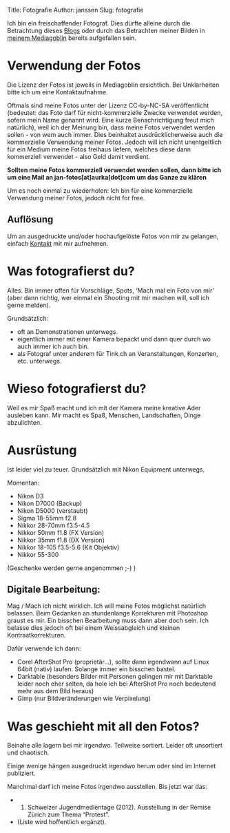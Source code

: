 Title: Fotografie
Author: janssen
Slug: fotografie

Ich bin ein freischaffender Fotograf. Dies dürfte alleine durch die Betrachtung dieses [Blogs](http://aurka.com "aurka.cm") oder durch das Betrachten meiner Bilden in [meinem Mediagoblin](http://mediagobli.aurka.com "mediagoblin.aurka.com") bereits aufgefallen sein.

# Verwendung der Fotos

Die Lizenz der Fotos ist jeweils in Mediagoblin ersichtlich. Bei Unklarheiten bitte ich um eine Kontaktaufnahme.

Oftmals sind meine Fotos unter der Lizenz CC-by-NC-SA veröffentlicht (bedeutet: das Foto darf für nicht-kommerzielle Zwecke verwendet werden, sofern mein Name genannt wird. Eine kurze Benachrichtigung freut mich natürlich), weil ich der Meinung bin, dass meine Fotos verwendet werden sollen - von wem auch immer. Dies beinhaltet ausdrücklicherweise auch die kommerzielle Verwendung meiner Fotos. Jedoch will ich nicht unentgeltlich für ein Medium meine Fotos freihaus liefern, welches diese dann kommerziell verwendet - also Geld damit verdient.

__Sollten meine Fotos kommerziell verwendet werden sollen, dann bitte ich um eine Mail an jan-fotos[at]aurka[dot]com um das Ganze zu klären__
 
Um es noch einmal zu wiederholen: Ich bin für eine kommerzielle Verwendung meiner Fotos, jedoch nicht for free.


## Auflösung

Um an ausgedruckte und/oder hochaufgelöste Fotos von mir zu gelangen, einfach [Kontakt](about.html "Kontakt") mit mir aufnehmen.

# Was fotografierst du? 
Alles. Bin immer offen für Vorschläge, Spots, ‘Mach mal ein Foto von mir’ (aber dann richtig, wer einmal ein Shooting mit mir machen will, soll ich gerne melden).

Grundsätzlich:

* oft an Demonstrationen unterwegs.
* eigentlich immer mit einer Kamera bepackt und dann quer durch wo auch immer ich auch bin.
* als Fotograf unter anderem für Tink.ch an Veranstaltungen, Konzerten, etc. unterwegs.

# Wieso fotografierst du?
Weil es mir Spaß macht und ich mit der Kamera meine kreative Ader ausleben kann. Mir macht es Spaß, Menschen, Landschaften, Dinge abzulichten.

# Ausrüstung 
Ist leider viel zu teuer. Grundsätzlich mit Nikon Equipment unterwegs.

Momentan:

* Nikon D3
* Nikon D7000 (Backup) 
* Nikon D5000 (verstaubt)
* Sigma 18-55mm f2.8 
* Nikkor 28-70mm f3.5-4.5
* Nikkor 50mm f1.8 (FX Version)
* Nikkor 35mm f1.8 (DX Version)
* Nikkor 18-105 f3.5-5.6 (Kit  Objektiv)
* Nikkor 55-300 

(Geschenke werden gerne angenommen ;-) )

## Digitale Bearbeitung:
Mag / Mach ich nicht wirklich. Ich will meine Fotos möglichst natürlich belassen. Beim Gedanken an stundenlange Korrekturen mit Photoshop graust es mir. Ein bisschen Bearbeitung muss dann aber doch sein. Ich belasse dies jedoch oft bei einem Weissabgleich und kleinen Kontrastkorrekturen.

Dafür verwende ich dann:

* Corel AfterShot Pro (proprietär...), sollte dann irgendwann auf Linux 64bit (nativ) laufen. Solange immer ein bisschen bastel. 
* Darktable (besonders Bilder mit Personen gelingen mir mit Darktable leider noch eher selten, da hole ich bei AfterShot Pro noch bedeutend mehr aus dem Bild heraus)
* Gimp (nur Bildveränderungen wie Verpixelung)

# Was geschieht mit all den Fotos?
Beinahe alle lagern bei mir irgendwo. Teilweise sortiert. Leider oft unsortiert und chaotisch.

Einige wenige hängen ausgedruckt irgendwo herum oder sind im Internet publiziert. 

Manchmal darf ich meine Fotos irgendwo ausstellen. Bis jetzt war das:

* 1. Schweizer Jugendmedientage (2012). Ausstellung in der Remise Zürich zum Thema “Protest”.
* (Liste wird hoffentlich ergänzt).
